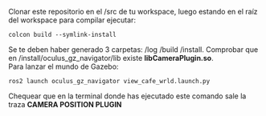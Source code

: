 Clonar este repositorio en el /src de tu workspace, luego estando en el raíz del workspace para compilar ejecutar:
~~~
colcon build --symlink-install
~~~
Se te deben haber generado 3 carpetas: /log /build /install. Comprobar que en /install/oculus_gz_navigator/lib existe **libCameraPlugin.so**.  
Para lanzar el mundo de Gazebo:  
~~~
ros2 launch oculus_gz_navigator view_cafe_wrld.launch.py 
~~~

Chequear que en la terminal donde has ejecutado este comando sale la traza **CAMERA POSITION PLUGIN**
